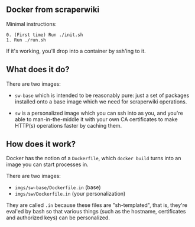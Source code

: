 Docker from scraperwiki
-----------------------

Minimal instructions:

	0. (First time) Run ./init.sh
	1. Run ./run.sh

If it's working, you'll drop into a container by ssh'ing to it.

What does it do?
----------------

There are two images: 

* `sw-base` which is intended to be reasonably pure: just a set of packages
  installed onto a base image which we need for scraperwiki operations.

* `sw` is a personalized image which you can ssh into as you, and you're able
  to man-in-the-middle it with your own CA certificates to make HTTP(s)
  operations faster by caching them.

How does it work?
-----------------

Docker has the notion of a `Dockerfile`, which `docker build` turns into an
image you can start processes in.

There are two images:

 * `imgs/sw-base/Dockerfile.in` (base)
 * `imgs/sw/Dockerfile.in` (your personalization)

They are called `.in` because these files are "sh-templated", that is, they're
eval'ed by bash so that various things (such as the hostname, certificates and
authorized keys) can be personalized.
